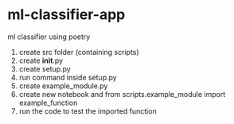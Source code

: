 # ml-classifier-app
 ml classifier using poetry

1. create src folder (containing scripts)
2. create __init__.py
3. create setup.py
4. run command inside setup.py
5. create example_module.py
6. create new notebook and from scripts.example_module import example_function
7. run the code to test the imported function